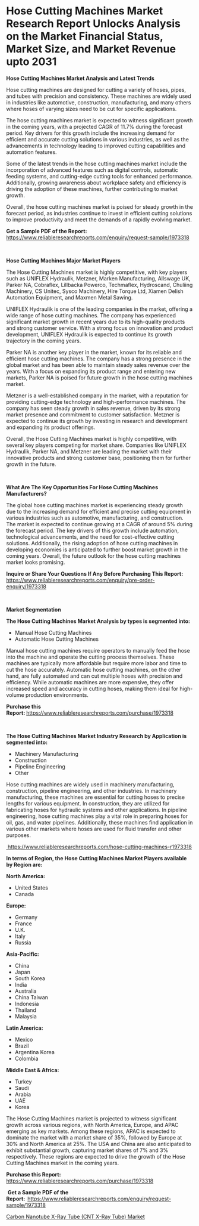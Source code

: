 <p><h1>Hose Cutting Machines Market Research Report Unlocks Analysis on the Market Financial Status, Market Size, and Market Revenue upto 2031</h1></p><p><strong>Hose Cutting Machines Market Analysis and Latest Trends</strong></p>
<p><p>Hose cutting machines are designed for cutting a variety of hoses, pipes, and tubes with precision and consistency. These machines are widely used in industries like automotive, construction, manufacturing, and many others where hoses of varying sizes need to be cut for specific applications.</p><p>The hose cutting machines market is expected to witness significant growth in the coming years, with a projected CAGR of 11.7% during the forecast period. Key drivers for this growth include the increasing demand for efficient and accurate cutting solutions in various industries, as well as the advancements in technology leading to improved cutting capabilities and automation features.</p><p>Some of the latest trends in the hose cutting machines market include the incorporation of advanced features such as digital controls, automatic feeding systems, and cutting-edge cutting tools for enhanced performance. Additionally, growing awareness about workplace safety and efficiency is driving the adoption of these machines, further contributing to market growth.</p><p>Overall, the hose cutting machines market is poised for steady growth in the forecast period, as industries continue to invest in efficient cutting solutions to improve productivity and meet the demands of a rapidly evolving market.</p></p>
<p><strong>Get a Sample PDF of the Report:&nbsp;</strong> <a href="https://www.reliableresearchreports.com/enquiry/request-sample/1973318">https://www.reliableresearchreports.com/enquiry/request-sample/1973318</a></p>
<p>&nbsp;</p>
<p><strong>Hose Cutting Machines Major Market Players</strong></p>
<p><p>The Hose Cutting Machines market is highly competitive, with key players such as UNIFLEX Hydraulik, Metzner, Marken Manufacturing, Allswage UK, Parker NA, Cobraflex, Lillbacka Powerco, Techmaflex, Hydroscand, Chuliing Machinery, CS Unitec, Sysco Machinery, Hire Torque Ltd, Xiamen Delish Automation Equipment, and Maxmen Metal Sawing.</p><p>UNIFLEX Hydraulik is one of the leading companies in the market, offering a wide range of hose cutting machines. The company has experienced significant market growth in recent years due to its high-quality products and strong customer service. With a strong focus on innovation and product development, UNIFLEX Hydraulik is expected to continue its growth trajectory in the coming years.</p><p>Parker NA is another key player in the market, known for its reliable and efficient hose cutting machines. The company has a strong presence in the global market and has been able to maintain steady sales revenue over the years. With a focus on expanding its product range and entering new markets, Parker NA is poised for future growth in the hose cutting machines market.</p><p>Metzner is a well-established company in the market, with a reputation for providing cutting-edge technology and high-performance machines. The company has seen steady growth in sales revenue, driven by its strong market presence and commitment to customer satisfaction. Metzner is expected to continue its growth by investing in research and development and expanding its product offerings.</p><p>Overall, the Hose Cutting Machines market is highly competitive, with several key players competing for market share. Companies like UNIFLEX Hydraulik, Parker NA, and Metzner are leading the market with their innovative products and strong customer base, positioning them for further growth in the future.</p></p>
<p>&nbsp;</p>
<p><strong>What Are The Key Opportunities For Hose Cutting Machines Manufacturers?</strong></p>
<p><p>The global hose cutting machines market is experiencing steady growth due to the increasing demand for efficient and precise cutting equipment in various industries such as automotive, manufacturing, and construction. The market is expected to continue growing at a CAGR of around 5% during the forecast period. The key drivers of this growth include automation, technological advancements, and the need for cost-effective cutting solutions. Additionally, the rising adoption of hose cutting machines in developing economies is anticipated to further boost market growth in the coming years. Overall, the future outlook for the hose cutting machines market looks promising.</p></p>
<p><strong>Inquire or Share Your Questions If Any Before Purchasing This Report:</strong> <a href="https://www.reliableresearchreports.com/enquiry/pre-order-enquiry/1973318">https://www.reliableresearchreports.com/enquiry/pre-order-enquiry/1973318</a></p>
<p>&nbsp;</p>
<p><strong>Market Segmentation</strong></p>
<p><strong>The Hose Cutting Machines Market Analysis by types is segmented into:</strong></p>
<p><ul><li>Manual Hose Cutting Machines</li><li>Automatic Hose Cutting Machines</li></ul></p>
<p><p>Manual hose cutting machines require operators to manually feed the hose into the machine and operate the cutting process themselves. These machines are typically more affordable but require more labor and time to cut the hose accurately. Automatic hose cutting machines, on the other hand, are fully automated and can cut multiple hoses with precision and efficiency. While automatic machines are more expensive, they offer increased speed and accuracy in cutting hoses, making them ideal for high-volume production environments.</p></p>
<p><strong>Purchase this Report:&nbsp;</strong><a href="https://www.reliableresearchreports.com/purchase/1973318">https://www.reliableresearchreports.com/purchase/1973318</a></p>
<p>&nbsp;</p>
<p><strong>The Hose Cutting Machines Market Industry Research by Application is segmented into:</strong></p>
<p><ul><li>Machinery Manufacturing</li><li>Construction</li><li>Pipeline Engineering</li><li>Other</li></ul></p>
<p><p>Hose cutting machines are widely used in machinery manufacturing, construction, pipeline engineering, and other industries. In machinery manufacturing, these machines are essential for cutting hoses to precise lengths for various equipment. In construction, they are utilized for fabricating hoses for hydraulic systems and other applications. In pipeline engineering, hose cutting machines play a vital role in preparing hoses for oil, gas, and water pipelines. Additionally, these machines find application in various other markets where hoses are used for fluid transfer and other purposes.</p></p>
<p><a href="https://www.reliableresearchreports.com/hose-cutting-machines-r1973318">&nbsp;https://www.reliableresearchreports.com/hose-cutting-machines-r1973318</a></p>
<p><strong>In terms of Region, the Hose Cutting Machines Market Players available by Region are:</strong></p>
<p>
    <p> <strong> North America: </strong>
        <ul>
            <li>United States</li>
            <li>Canada</li>
        </ul>
        </p> 
    <p> <strong> Europe: </strong>
        <ul>
            <li>Germany</li>
            <li>France</li>
            <li>U.K.</li>
            <li>Italy</li>
            <li>Russia</li>
        </ul>
        </p> 
    <p> <strong> Asia-Pacific: </strong>
        <ul>
            <li>China</li>
            <li>Japan</li>
            <li>South Korea</li>
            <li>India</li>
            <li>Australia</li>
            <li>China Taiwan</li>
            <li>Indonesia</li>
            <li>Thailand</li>
            <li>Malaysia</li>
        </ul>
        </p> 
    <p> <strong> Latin America: </strong>
        <ul>
            <li>Mexico</li>
            <li>Brazil</li>
            <li>Argentina Korea</li>
            <li>Colombia</li>
        </ul>
        </p> 
    <p> <strong> Middle East & Africa: </strong>
        <ul>
            <li>Turkey</li>
            <li>Saudi</li>
            <li>Arabia</li>
            <li>UAE</li>
            <li>Korea</li>
        </ul>
    </p>
    </p>
<p><p>The Hose Cutting Machines market is projected to witness significant growth across various regions, with North America, Europe, and APAC emerging as key markets. Among these regions, APAC is expected to dominate the market with a market share of 35%, followed by Europe at 30% and North America at 25%. The USA and China are also anticipated to exhibit substantial growth, capturing market shares of 7% and 3% respectively. These regions are expected to drive the growth of the Hose Cutting Machines market in the coming years.</p></p>
<p><strong>Purchase this Report: </strong><a href="https://www.reliableresearchreports.com/purchase/1973318">https://www.reliableresearchreports.com/purchase/1973318</a></p>
<p>&nbsp;<strong>Get a Sample PDF of the Report:&nbsp;&nbsp;</strong><a href="https://www.reliableresearchreports.com/enquiry/request-sample/1973318">https://www.reliableresearchreports.com/enquiry/request-sample/1973318</a></p>
<p><strong></strong></p>
<p><p><a href="https://www.linkedin.com/pulse/global-carbon-nanotube-x-ray-tube-cnt-market-sector-types-applications-icz1c?trackingId=bT0YUfKDFeoupT9jFiL8aQ%3D%3D">Carbon Nanotube X-Ray Tube (CNT X-Ray Tube) Market</a></p></p>